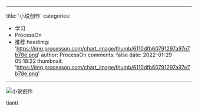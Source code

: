 
---
title: '小说创作'
categories: 
 - 学习
 - ProcessOn
 - 推荐
headimg: 'https://img.processon.com/chart_image/thumb/6110dfb60791297a97e7b78e.png'
author: ProcessOn
comments: false
date: 2022-01-29 05:18:22
thumbnail: 'https://img.processon.com/chart_image/thumb/6110dfb60791297a97e7b78e.png'
---

<div>   
<img class="thumb" alt="小说创作" src="https://img.processon.com/chart_image/thumb/6110dfb60791297a97e7b78e.png" referrerpolicy="no-referrer">
<p>tianti</p>  
</div>
            
